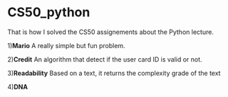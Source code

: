 # CS50_python
That is how I solved the CS50 assignements about the Python lecture.

1)**Mario**
A really simple but fun problem.

2)**Credit**
An algorithm that detect if the user card ID is valid or not.

3)**Readability**
Based on a text, it returns the complexity grade of the text

4)**DNA**

